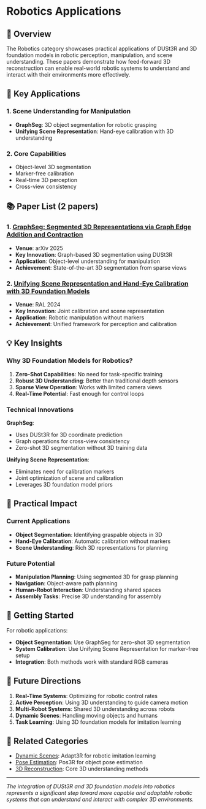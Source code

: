 # Robotics Applications

## 🤖 Overview

The Robotics category showcases practical applications of DUSt3R and 3D foundation models in robotic perception, manipulation, and scene understanding. These papers demonstrate how feed-forward 3D reconstruction can enable real-world robotic systems to understand and interact with their environments more effectively.

## 🎯 Key Applications

### 1. **Scene Understanding for Manipulation**
- **GraphSeg**: 3D object segmentation for robotic grasping
- **Unifying Scene Representation**: Hand-eye calibration with 3D understanding

### 2. **Core Capabilities**
- Object-level 3D segmentation
- Marker-free calibration
- Real-time 3D perception
- Cross-view consistency

## 📚 Paper List (2 papers)

### 1. [**GraphSeg**: Segmented 3D Representations via Graph Edge Addition and Contraction](graphseg.md)
- **Venue**: arXiv 2025
- **Key Innovation**: Graph-based 3D segmentation using DUSt3R
- **Application**: Object-level understanding for manipulation
- **Achievement**: State-of-the-art 3D segmentation from sparse views

### 2. [**Unifying Scene Representation and Hand-Eye Calibration with 3D Foundation Models**](unifying-scene-representation.md)
- **Venue**: RAL 2024
- **Key Innovation**: Joint calibration and scene representation
- **Application**: Robotic manipulation without markers
- **Achievement**: Unified framework for perception and calibration

## 💡 Key Insights

### Why 3D Foundation Models for Robotics?

1. **Zero-Shot Capabilities**: No need for task-specific training
2. **Robust 3D Understanding**: Better than traditional depth sensors
3. **Sparse View Operation**: Works with limited camera views
4. **Real-Time Potential**: Fast enough for control loops

### Technical Innovations

**GraphSeg**:
- Uses DUSt3R for 3D coordinate prediction
- Graph operations for cross-view consistency
- Zero-shot 3D segmentation without 3D training data

**Unifying Scene Representation**:
- Eliminates need for calibration markers
- Joint optimization of scene and calibration
- Leverages 3D foundation model priors

## 🔧 Practical Impact

### Current Applications
- **Object Segmentation**: Identifying graspable objects in 3D
- **Hand-Eye Calibration**: Automatic calibration without markers
- **Scene Understanding**: Rich 3D representations for planning

### Future Potential
- **Manipulation Planning**: Using segmented 3D for grasp planning
- **Navigation**: Object-aware path planning
- **Human-Robot Interaction**: Understanding shared spaces
- **Assembly Tasks**: Precise 3D understanding for assembly

## 🚀 Getting Started

For robotic applications:
- **Object Segmentation**: Use GraphSeg for zero-shot 3D segmentation
- **System Calibration**: Use Unifying Scene Representation for marker-free setup
- **Integration**: Both methods work with standard RGB cameras

## 🔮 Future Directions

1. **Real-Time Systems**: Optimizing for robotic control rates
2. **Active Perception**: Using 3D understanding to guide camera motion
3. **Multi-Robot Systems**: Shared 3D understanding across robots
4. **Dynamic Scenes**: Handling moving objects and humans
5. **Task Learning**: Using 3D foundation models for imitation learning

## 🔗 Related Categories

- [Dynamic Scenes](../dynamic/): Adapt3R for robotic imitation learning
- [Pose Estimation](../pose/): Pos3R for object pose estimation
- [3D Reconstruction](../reconstruction/): Core 3D understanding methods

---

*The integration of DUSt3R and 3D foundation models into robotics represents a significant step toward more capable and adaptable robotic systems that can understand and interact with complex 3D environments.*